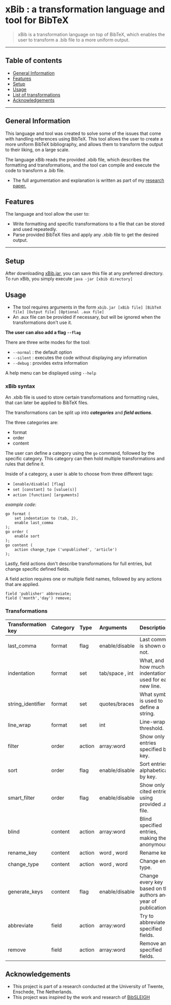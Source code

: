 # xBib : a transformation language and tool for BibTeX
> xBib is a transformation language on top of BibTeX, which enables the user to transform a .bib file to a more uniform output.
****
## Table of contents
* [General Information](#general-information)
* [Features](#features)
* [Setup](#setup)
* [Usage](#usage)
* [List of transformations](#transformations)
* [Acknowledgements](#acknowledgements)
****

## General Information
This language and tool was created to solve some of the issues that come with handling references using BibTeX. 
This tool allows the user to create a more uniform BibTeX bibliography, and allows them to transform the output to their liking, on a large scale.

The language xBib reads the provided .xbib file, which describes the formatting and  transformations, and the tool can compile and execute the code to transform a .bib file.

- The full argumentation and explanation is written as part of my [research paper.](https://essay.utwente.nl/94379/1/visser_BA_eemcs.pdf)

## Features
The language and tool allow the user to:
- Write formatting and specific transformations to a file that can be stored and used repeatedly.
- Parse provided BibTeX files and apply any .xbib file to get the desired output.

****

## Setup
After downloading [xBib.jar](releases/xbib.jar), you can save this file at any preferred directory.
To run xBib, you simply execute `java -jar [xbib directory]`

## Usage
- The tool requires arguments in the form `xbib.jar [xBib file] [BibTeX file] [Output file] [Optional .aux file]`
- An .aux file can be provided if necessary, but will be ignored when the transformations don't use it.

**The user can also add a flag `--flag`**

There are three write modes for the tool:
- `--normal` : the default option
- `--silent` : executes the code without displaying any information
- `--debug` : provides extra information

A help menu can be displayed using `--help`


### xBib syntax
An .xbib file is used to store certain transformations and formatting rules, that can later be applied to BibTeX files.

The transformations can be split up into **_categories_** and **_field actions_**. 

The three categories are:
- format
- order
- content

The user can define a category using the `go` command, followed by the specific category. This category can then
hold multiple transformations and rules that define it.

Inside of a category, a user is able to choose from three different tags:
- `[enable/disable] [flag]`
- `set [constant] to [value(s)]`
- `action [function] [arguments]`


_example code_:
```
go format (
    set indentation to (tab, 2),
    enable last_comma
);
go order (
    enable sort
);
go content (
    action change_type ('unpublished', 'article')
);
```

Lastly, field actions don't describe transformations for full entries, but change specific defined fields.

A field action requires one or multiple field names, followed by any actions that are applied.
```
field 'publisher' abbreviate;
field ('month','day') remove;
```

### Transformations
| Transformation key | Category | Type   | Arguments       | Description                                                    |
|:-------------------|----------|:-------|:----------------|:---------------------------------------------------------------|
| last_comma         | format   | flag   | enable/disable  | Last comma is shown or not.                                    |
| indentation        | format   | set    | tab/space , int | What, and how much indentation is used for each new line.      |
| string_identifier  | format   | set    | quotes/braces   | What symbol is used to define a string.                        |
| line_wrap          | format   | set    | int             | Line-wrap threshold.                                           |
| filter             | order    | action | array:word      | Show only entries specified by key.                            |`
| sort               | order    | flag   | enable/disable  | Sort entries alphabetically by key.                            |
| smart_filter       | order    | flag   | enable/disable  | Show only cited entries using provided .aux file.              |
| blind              | content  | action | array:word      | Blind specified entries, making them anonymous.                |
| rename_key         | content  | action | word , word     | Rename key.                                                    |
| change_type        | content  | action | word , word     | Change entry type.                                             |
| generate_keys      | content  | flag   | enable/disable  | Change every key based on the authors and year of publication. |
| abbreviate         | field    | action | array:word      | Try to abbreviate specified fields.                            |
| remove             | field    | action | array:word      | Remove any specified fields.                                   |

## Acknowledgements
- This project is part of a research conducted at the University of Twente, Enschede, The Netherlands.
- This project was inspired by the work and research of [BibSLEIGH](http://grammarware.net/text/2017/bibsattose.pdf)